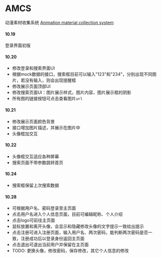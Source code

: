 # AMCS
动漫素材收集系统 [Animation material collection system](http://qm36mmz.xyz/AMCS)

#### 10.19 
登录界面初版

#### 10.20 
* 修改登录和搜索界面UI
* 根据mock数据的接口，搜索框目前可以输入"123"和"234"，分别出现不同图片，若没有输入，则会出现提醒框
* 修改展示页面顶部UI
* 修改搜索页面UI：图片展示样式，图片内容，图片展示框的阴影
* 所有图的链接按钮可点击查看图片`url`

#### 10.21
* 修改展示页面颜色背景
* 接口增加图片描述，并展示在图片中
* 头像框加交互

#### 10.22
* 头像框交互适应各种屏幕
* 搜索页面不带参数跳转首页

#### 10.24
* 搜索框保留上次搜索数据

#### 10.28
* 可根据用户名、密码登录至主页面
* 点击用户名进入个人信息页面，目前可编辑昵称、个人介绍
* 点击logo可前往主页面
* 鼠标放置和离开头像，会显示和隐藏修改头像的文字提示一致给出提示
* 点击注册可进入注册页面，输入用户名、两次密码，能判断两次密码是否一致，注册成功后以登录身份返回主页面
* 点击退出可退出当前用户并保留在主页面
* TODO: 更换头像，修改密码，保存修改，其它个人信息的修改
